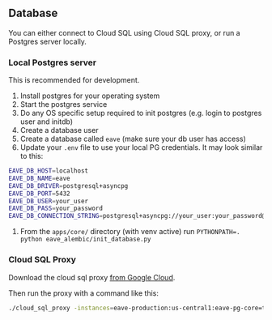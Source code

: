 ## Database

You can either connect to Cloud SQL using Cloud SQL proxy, or run a Postgres server locally.

### Local Postgres server

This is recommended for development.

1. Install postgres for your operating system
1. Start the postgres service
1. Do any OS specific setup required to init postgres (e.g. login to postgres user and initdb)
1. Create a database user
1. Create a database called `eave` (make sure your db user has access)
1. Update your `.env` file to use your local PG credentials.
  It may look similar to this:

```sh
EAVE_DB_HOST=localhost
EAVE_DB_NAME=eave
EAVE_DB_DRIVER=postgresql+asyncpg
EAVE_DB_PORT=5432
EAVE_DB_USER=your_user
EAVE_DB_PASS=your_password
EAVE_DB_CONNECTION_STRING=postgresql+asyncpg://your_user:your_password@localhost:5432/eave
```

1. From the `apps/core/` directory (with venv active) run `PYTHONPATH=. python eave_alembic/init_database.py`

### Cloud SQL Proxy

Download the cloud sql proxy [from Google Cloud](https://cloud.google.com/sql/docs/postgres/sql-proxy#install).

Then run the proxy with a command like this:

```bash
./cloud_sql_proxy -instances=eave-production:us-central1:eave-pg-core=tcp:5431
```
